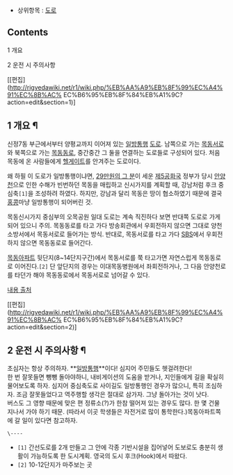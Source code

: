   * 상위항목 : [도로](%EB%8F%84%EB%A1%9C.md)

## Contents

    

1 개요

2 운전 시 주의사항

[[편집](http://rigvedawiki.net/r1/wiki.php/%EB%AA%A9%EB%8F%99%EC%A4%91%EC%8B%AC%
EC%B6%95%EB%8F%84%EB%A1%9C?action=edit&section=1)]

## 1 개요 ¶

신정7동 부근에서부터 양평교까지 이어져 있는 [일방통행](%EC%9D%BC%EB%B0%A9%ED%86%B5%ED%96%89.md)
[도로](%EB%8F%84%EB%A1%9C.md). 남쪽으로 가는
[목동서로](%EB%AA%A9%EB%8F%99%EC%84%9C%EB%A1%9C.md)와 북쪽으로 가는
[목동동로](%EB%AA%A9%EB%8F%99%EB%8F%99%EB%A1%9C.md), 중간중간 그 둘을 연결하는 도로들로 구성되어
있다. 처음 목동에 온 사람들에게 [헬게이트](%ED%97%AC%EA%B2%8C%EC%9D%B4%ED%8A%B8.md)를 안겨주는
도로이다.

  

왜 하필 이 도로가 일방통행이냐면, [29만원의 그 분](%EC%A0%84%EB%91%90%ED%99%98.md)이 세운
[제5공화국](%EC%A0%9C5%EA%B3%B5%ED%99%94%EA%B5%AD.md) 정부가 당시
[안양천](%EC%95%88%EC%96%91%EC%B2%9C.md)으로 인한 수해가 빈번하던 목동을 매립하고 신시가지를 계획할 때,
강남처럼 후크 중심축`[1]`을 조성하려 하였다. 하지만, 강남과 달리 목동은 땅이 협소하였기 때문에 결국
[홍콩](%ED%99%8D%EC%BD%A9.md)마냥 일방통행이 되어버린 것.

  

목동신시가지 중심부의 오목공원 일대 도로는 계속 직진하다 보면 반대쪽 도로로 가게 되어 있으니 주의. 목동동로를 타고 가다 방송회관에서
우회전하지 않으면 그대로 양천소방서에서 목동서로로 들어가는 방식. 반대로, 목동서로를 타고 가다 [SBS](SBS.md)에서 우회전하지
않으면 목동동로로 들어간다.

  

[목동아파트](%EB%AA%A9%EB%8F%99%EC%95%84%ED%8C%8C%ED%8A%B8.md) 뒷단지(8~14단지구간)에서
목동서로를 쭉 타고가면 자연스럽게 목동동로로 이어진다.`[2]` 단 앞단지의 경우는 이대목동병원에서 좌회전하거나, 그 다음 안양천로를 타던가
해야 목동동로에서 목동서로로 넘어갈 수 있다.

  

[내용 출처](http://blog.naver.com/kimsngher?Redirect=Log&logNo=150025534536)

[[편집](http://rigvedawiki.net/r1/wiki.php/%EB%AA%A9%EB%8F%99%EC%A4%91%EC%8B%AC%
EC%B6%95%EB%8F%84%EB%A1%9C?action=edit&section=2)]

## 2 운전 시 주의사항 ¶

초심자는 항상 주의하자. **[일방통행](%EC%9D%BC%EB%B0%A9%ED%86%B5%ED%96%89.md)**이다! 심지어
주민들도 헷걸려한다!  
한 번 잘못들면 뺑뺑 돌아야하니, 내비게이션의 도움을 받거나, 지인들에게 길을 확실히 물어보도록 하자. 심지어 중심축도로 사이길도 일방통행인
경우가 많으니, 특히 조심하자. 조금 잘못들었다고 역주행할 생각은 절대로 삼가자. 그냥 돌아가는 것이 낫다.  
버스도 그 영향 때문에 맞은 편 정류소(?)가 한참 떨어져 있는 경우도 많다. 한 몇 건물 지나서 가야 하기 때문. (따라서 이곳 학생들은
자전거로 많이 통학한다.)목동아파트쪽에 갈 일이 있다면 참고하자.

`\----`

  * `[1]` 간선도로를 2개 만들고 그 안에 각종 기반시설을 집어넣어 도보로도 충분히 생활이 가능하도록 한 도시계획. 영국의 도시 후크(Hook)에서 따왔다.
  * `[2]` 10-12단지가 마주보는 곳


